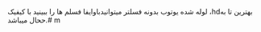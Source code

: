 لوله شده یوتوب بدونه فسلتر میتوانیدباوایفا فسلم ها را ببینید با کیفیک ،hdبهترین تا به ححال میباشد.# m
